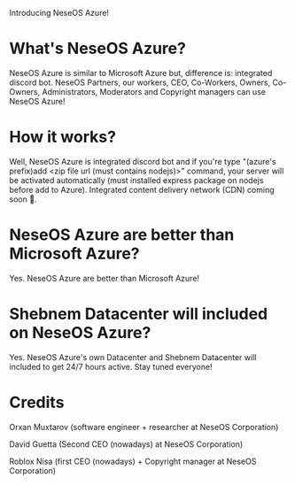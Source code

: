 Introducing NeseOS Azure!

# What's NeseOS Azure?

NeseOS Azure is similar to Microsoft Azure but, difference is: integrated discord bot. NeseOS Partners, our workers, CEO, Co-Workers, Owners, Co-Owners, Administrators, Moderators and Copyright managers can use NeseOS Azure!

# How it works?

Well, NeseOS Azure is integrated discord bot and if you're type "(azure's prefix)add <zip file url (must contains nodejs)>" command, your server will be activated automatically (must installed express package on nodejs before add to Azure). Integrated content delivery network (CDN) coming soon 👀. 

# NeseOS Azure are better than Microsoft Azure?

Yes. NeseOS Azure are better than Microsoft Azure!

# Shebnem Datacenter will included on NeseOS Azure?

Yes. NeseOS Azure's own Datacenter and Shebnem Datacenter will included to get 24/7 hours active. Stay tuned everyone!



# Credits

Orxan Muxtarov (software engineer + researcher at NeseOS Corporation)

David Guetta (Second CEO (nowadays) at NeseOS Corporation)

Roblox Nisa (first CEO (nowadays) + Copyright manager at NeseOS Corporation)






















